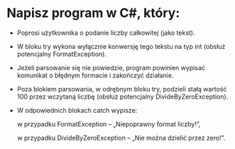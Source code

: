 # Napisz program w C#, który:

- Poprosi użytkownika o podanie liczby całkowitej (jako tekst).

- W bloku try wykona wyłącznie konwersję tego tekstu na typ int (obsłuż potencjalny FormatException).

- Jeżeli parsowanie się nie powiedzie, program powinien wypisać komunikat o błędnym formacie i zakończyć działanie.

- Poza blokiem parsowania, w odrębnym bloku try, podzieli stałą wartość 100 przez wczytaną liczbę (obsłuż potencjalny DivideByZeroException).

- W odpowiednich blokach catch wypisze:

    w przypadku FormatException – „Niepoprawny format liczby!”,

    w przypadku DivideByZeroException – „Nie można dzielić przez zero!”.
